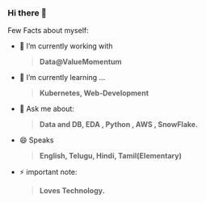 ### Hi there 👋

Few Facts about myself:

- 🔭 I’m currently working with 
     > **Data@ValueMomentum**  
- 🌱 I’m currently learning ... 
     > **Kubernetes, Web-Development**
- 💬 Ask me about: 
  > **Data and DB, EDA , Python , AWS , SnowFlake.**
- 😄 Speaks
  > **English, Telugu, Hindi, Tamil(Elementary)**  
- ⚡ important note: 
  > **Loves Technology.**



